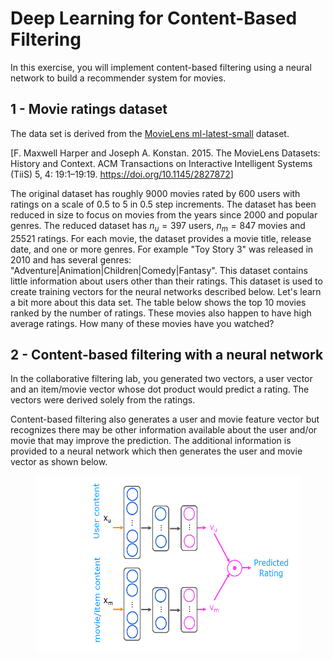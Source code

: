 # Deep Learning for Content-Based Filtering

In this exercise, you will implement content-based filtering using a neural network to build a recommender system for movies.

## 1 - Movie ratings dataset

The data set is derived from the [MovieLens ml-latest-small](https://grouplens.org/datasets/movielens/latest/) dataset. 

[F. Maxwell Harper and Joseph A. Konstan. 2015. The MovieLens Datasets: History and Context. ACM Transactions on Interactive Intelligent Systems (TiiS) 5, 4: 19:1–19:19. <https://doi.org/10.1145/2827872>]

The original dataset has roughly 9000 movies rated by 600 users with ratings on a scale of 0.5 to 5 in 0.5 step increments. The dataset has been reduced in size to focus on movies from the years since 2000 and popular genres. The reduced dataset has $n_u = 397$ users, $n_m= 847$ movies and 25521 ratings. For each movie, the dataset provides a movie title, release date, and one or more genres. For example "Toy Story 3" was released in 2010 and has several genres: "Adventure|Animation|Children|Comedy|Fantasy". This dataset contains little information about users other than their ratings. This dataset is used to create training vectors for the neural networks described below. 
Let's learn a bit more about this data set. The table below shows the top 10 movies ranked by the number of ratings. These movies also happen to have high average ratings. How many of these movies have you watched?

## 2 - Content-based filtering with a neural network

In the collaborative filtering lab, you generated two vectors, a user vector and an item/movie vector whose dot product would predict a rating. The vectors were derived solely from the ratings.   

Content-based filtering also generates a user and movie feature vector but recognizes there may be other information available about the user and/or movie that may improve the prediction. The additional information is provided to a neural network which then generates the user and movie vector as shown below.
<figure>
    <center> <img src="./images/RecSysNN.png"   style="width:500px;height:280px;" ></center>
</figure>